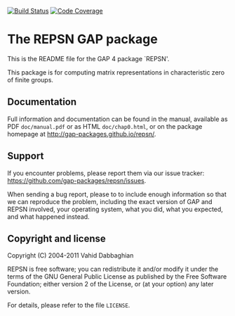 [![Build Status](https://travis-ci.org/gap-packages/repsn.svg)](https://travis-ci.org/gap-packages/repsn)
[![Code Coverage](https://codecov.io/github/gap-packages/repsn/coverage.svg)](https://codecov.io/gh/gap-packages/repsn)

# The REPSN GAP package

This is the README file for the GAP 4 package `REPSN'.

This package is for computing matrix representations in characteristic zero of finite groups.


## Documentation

Full information and documentation can be found in the manual, available
as PDF `doc/manual.pdf` or as HTML `doc/chap0.html`, or on the package
homepage at <http://gap-packages.github.io/repsn/>.


## Support

If you encounter problems, please report them via our issue tracker:
  <https://github.com/gap-packages/repsn/issues>.

When sending a bug report, please to to include enough information so
that we can reproduce the problem, including the exact version of GAP
and REPSN involved, your operating system, what you did, what you
expected, and what happened instead.


## Copyright and license

Copyright (C) 2004-2011 Vahid Dabbaghian

REPSN is free software; you can redistribute it and/or modify
it under the terms of the GNU General Public License as published by the
Free Software Foundation; either version 2 of the License, or (at your
option) any later version.

For details, please refer to the file `LICENSE`.

